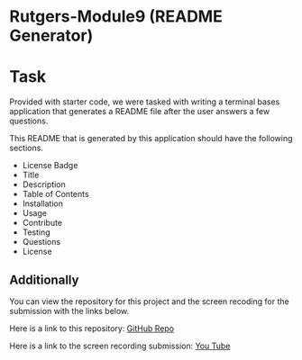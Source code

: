 # Rutgers-Module9 (README Generator)

# Task 
Provided with starter code, we were tasked with writing a terminal bases application that generates a README file after the user answers a few questions.

This README that is generated by this application should have the following sections.

- License Badge
- Title
- Description
- Table of Contents
- Installation
- Usage
- Contribute
- Testing
- Questions
- License
  
## Additionally
 You can view the repository for this project and the screen recoding for the submission with the links below.

Here is a link to this repository: [GitHub Repo](https://github.com/tneiman19/Rutgers-Module9)

Here is a link to the screen recording submission: [You Tube](https://youtu.be/HtRA_v2FRtg)